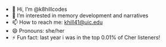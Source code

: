 - 👋 Hi, I’m @k8hillcodes
- 👀 I’m interested in memory development and narratives
- 📫 How to reach me: khill41@uic.edu
- 😄 Pronouns: she/her
- ⚡ Fun fact: last year i was in the top 0.01% of Cher listeners!

<!---
k8hillcodes/k8hillcodes is a ✨ special ✨ repository because its `README.md` (this file) appears on your GitHub profile.
You can click the Preview link to take a look at your changes.
--->
